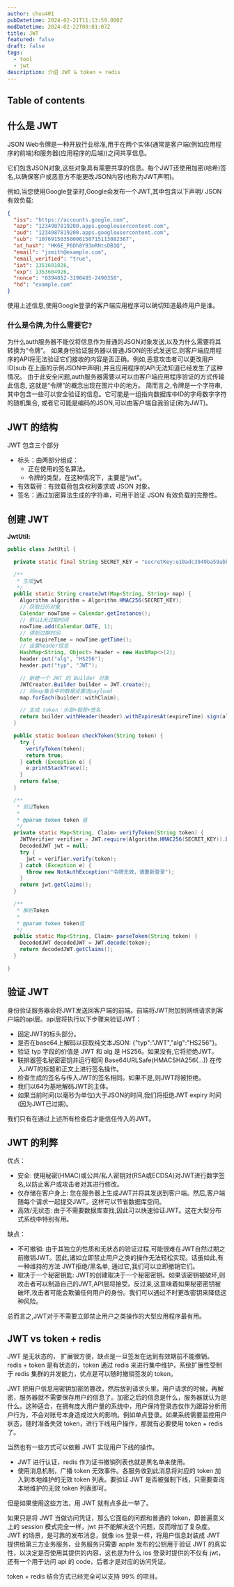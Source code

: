 ```yaml
---
author: chou401
pubDatetime: 2024-02-21T11:13:59.000Z
modDatetime: 2024-02-22T00:01:07Z
title: JWT
featured: false
draft: false
tags:
  - tool
  - jwt
description: 介绍 JWT & token + redis
---
```


## Table of contents

## 什么是 JWT

JSON Web令牌是一种开放行业标准,用于在两个实体(通常是客户端(例如应用程序的前端)和服务器(应用程序的后端))之间共享信息。

它们包含JSON对象,这些对象具有需要共享的信息。每个JWT还使用加密(哈希)签名,以确保客户或恶意方不能更改JSON内容(也称为JWT声明)。

例如,当您使用Google登录时,Google会发布一个JWT,其中包含以下声明/ JSON有效负载:

```json
{
  "iss": "https://accounts.google.com",
  "azp": "1234987819200.apps.googleusercontent.com",
  "aud": "1234987819200.apps.googleusercontent.com",
  "sub": "10769150350006150715113082367",
  "at_hash": "HK6E_P6Dh8Y93mRNtsDB1Q",
  "email": "jsmith@example.com",
  "email_verified": "true",
  "iat": 1353601026,
  "exp": 1353604926,
  "nonce": "0394852-3190485-2490358",
  "hd": "example.com"
}
```

使用上述信息,使用Google登录的客户端应用程序可以确切知道最终用户是谁。

### 什么是令牌,为什么需要它?

为什么auth服务器不能仅将信息作为普通的JSON对象发送,以及为什么需要将其转换为“令牌”。
如果身份验证服务器以普通JSON的形式发送它,则客户端应用程序的API将无法验证它们接收的内容是否正确。例如,恶意攻击者可以更改用户ID(sub 在上面的示例JSON中声明),并且应用程序的API无法知道已经发生了这种情况。
由于此安全问题,auth服务器需要以可以由客户端应用程序验证的方式传输此信息, 这就是“令牌”的概念出现在图片中的地方。
简而言之,令牌是一个字符串,其中包含一些可以安全验证的信息。它可能是一组指向数据库中ID的字母数字字符的随机集合, 或者它可能是编码的JSON,可以由客户端自我验证(称为JWT)。

## JWT 的结构

JWT 包含三个部分

- 标头：由两部分组成：
  - 正在使用的签名算法。
  - 令牌的类型，在这种情况下，主要是“jwt”。
- 有效载荷：有效载荷包含权利要求或 JSON 对象。
- 签名：通过加密算法生成的字符串，可用于验证 JSON 有效负载的完整性。

## 创建 JWT

**JwtUtil:**

```java
public class JwtUtil {

  private static final String SECRET_KEY = "secretKey:e10adc3949ba59abbe56e057f20f883e";

  /**
   * 生成jwt
   */
  public static String createJwt(Map<String, String> map) {
    Algorithm algorithm = Algorithm.HMAC256(SECRET_KEY);
    // 获取日历对象
    Calendar nowTime = Calendar.getInstance();
    // 默认1天过期时间
    nowTime.add(Calendar.DATE, 1);
    // 得到过期时间
    Date expireTime = nowTime.getTime();
    // 设置header信息
    HashMap<String, Object> header = new HashMap<>(2);
    header.put("alg", "HS256");
    header.put("typ", "JWT");

    // 新建一个 JWT 的 Builder 对象
    JWTCreator.Builder builder = JWT.create();
    // 将map集合中的数据设置进payload
    map.forEach(builder::withClaim);

    // 生成 token：头部+载荷+签名
    return builder.withHeader(header).withExpiresAt(expireTime).sign(algorithm);
  }

  public static boolean checkToken(String token) {
    try {
      verifyToken(token);
      return true;
    } catch (Exception e) {
      e.printStackTrace();
    }
    return false;
  }

  /**
   * 验证Token
   *
   * @param token token 值
   */
  private static Map<String, Claim> verifyToken(String token) {
    JWTVerifier verifier = JWT.require(Algorithm.HMAC256(SECRET_KEY)).build();
    DecodedJWT jwt = null;
    try {
      jwt = verifier.verify(token);
    } catch (Exception e) {
      throw new NotAuthException("令牌无效，请重新登录");
    }
    return jwt.getClaims();
  }

  /**
   * 解析Token
   *
   * @param token token值
   */
  public static Map<String, Claim> parseToken(String token) {
    DecodedJWT decodedJWT = JWT.decode(token);
    return decodedJWT.getClaims();
  }

}
```

## 验证 JWT

身份验证服务器会将JWT发送回客户端的前端。前端将JWT附加到网络请求到客户端的api层。api层将执行以下步骤来验证JWT：

- 固定JWT的标头部分。
- 是否在base64上解码以获取纯文本JSON: {"typ":"JWT","alg":"HS256"}。
- 验证 typ 字段的价值是 JWT 和 alg 是 HS256。如果没有,它将拒绝JWT。
- 联排器签名秘密密钥并运行相同 Base64URLSafe(HMACSHA256(...)) 在传入JWT的标题和正文上进行签名操作。
- 检查生成的签名与传入JWT的签名相同。如果不是,则JWT将被拒绝。
- 我们以64为基地解码JWT的主体。
- 如果当前时间(以毫秒为单位)大于JSON的时间,我们将拒绝JWT expiry 时间(因为JWT已过期)。

我们只有在通过上述所有检查后才能信任传入的JWT。

## JWT 的利弊

优点：

- 安全: 使用秘密(HMAC)或公共/私人密钥对(RSA或ECDSA)对JWT进行数字签名,以防止客户或攻击者对其进行修改。
- 仅存储在客户身上: 您在服务器上生成JWT并将其发送到客户端。然后,客户端随每个请求一起提交JWT。这样可以节省数据库空间。
- 高效/无状态: 由于不需要数据库查找,因此可以快速验证JWT。这在大型分布式系统中特别有用。

缺点：

- 不可撤销: 由于其独立的性质和无状态的验证过程,可能很难在JWT自然过期之前撤销JWT。因此,诸如立即禁止用户之类的操作无法轻松实现。话虽如此,有一种维持的方法 JWT拒绝/黑名单, 通过它,我们可以立即撤销它们。
- 取决于一个秘密钥匙: JWT的创建取决于一个秘密密钥。如果该密钥被破坏,则攻击者可以制造自己的JWT,API层将接受。反过来,这意味着如果秘密密钥被破坏,攻击者可能会欺骗任何用户的身份。我们可以通过不时更改密钥来降低这种风险。

总而言之,JWT对于不需要立即禁止用户之类操作的大型应用程序最有用。

## JWT vs token + redis

JWT 是无状态的， 扩展很方便，缺点是一旦签发在达到有效期前不能撤销。redis + token 是有状态的，token 通过 redis 来进行集中维护，系统扩展性受制于 redis 集群的并发能力，优点是可以随时撤销签发的 token。

JWT 把用户信息用密钥加密防篡改，然后放到请求头里。用户请求的时候，再解密，服务器就不需要保存用户的信息了。加密之后的信息是什么，服务器就认为是什么。这种适合，在拥有庞大用户量的系统中，用户保持登录态仅作为跟踪分析用户行为，不会对账号本身造成过大的影响。例如单点登录。如果系统需要监控用户状态，随时准备失效 token，进行下线用户操作，那就有必要使用 token + redis 了。

当然也有一些方式可以依赖 JWT 实现用户下线的操作。

- JWT 进行认证，redis 作为证书撤销列表也就是黑名单来使用。
- 使用消息机制，广播 token 无效事件。各服务收到此消息将对应的 token 加入到本地维护的无效 token 列表。要验证 JWT 是否被强制下线，只需要查询本地维护的无效 token 列表即可。

但是如果使用这些方法，用 JWT 就有点多此一举了。

如果只是将 JWT 当做访问凭证，那么它面临的问题和普通的 token，即普遍意义上的 session 模式完全一样，jwt 并不能解决这个问题，反而增加了复杂度。
JWT 的场景，是可靠的发布消息，就像 ios 登录一样，将用户信息封装成 JWT 提供给第三方业务服务，业务服务只需要 apple 发布的公钥用于验证 JWT 的真实性，以决定是否使用其提供的内容，这也是为什么 ios 登录时提供的不仅有 jwt，还有一个用于访问 api 的 code，后者才是对应的访问凭证。

token + redis 结合方式已经完全可以支持 99% 的项目。

